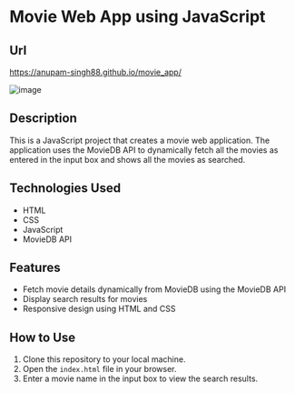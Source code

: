 # Movie Web App using JavaScript

## Url
https://anupam-singh88.github.io/movie_app/

![image](https://github.com/anupam-singh88/movie_app/assets/89381022/7d0d903c-2109-4fa6-9def-a4d34f861193)

## Description
This is a JavaScript project that creates a movie web application. The application uses the MovieDB API to dynamically fetch all the movies as entered in the input box and shows all the movies as searched.

## Technologies Used
- HTML
- CSS
- JavaScript
- MovieDB API

## Features
- Fetch movie details dynamically from MovieDB using the MovieDB API
- Display search results for movies
- Responsive design using HTML and CSS

## How to Use
1. Clone this repository to your local machine.
2. Open the `index.html` file in your browser.
3. Enter a movie name in the input box to view the search results.

